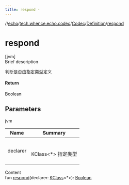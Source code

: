 ```yaml
---
title: respond -
---
```

//[echo](../../../index.md)/[tech.whence.echo.codec](../../index.md)/[Codec](../index.md)/[Definition](index.md)/[respond](respond.md)



# respond  
[jvm]  
Brief description  


判断是否由指定类型定义



#### Return  


Boolean



## Parameters  
  
jvm  
  
|  Name|  Summary| 
|---|---|
| declarer| <br><br>KClass<*> 指定类型<br><br>
  
  
Content  
fun [respond](respond.md)(declarer: [KClass](https://kotlinlang.org/api/latest/jvm/stdlib/kotlin.reflect/-k-class/index.html)<*>): [Boolean](https://kotlinlang.org/api/latest/jvm/stdlib/kotlin/-boolean/index.html)  



